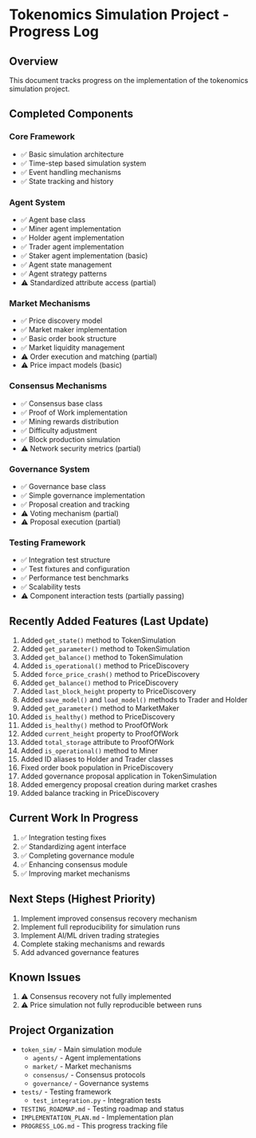 # Tokenomics Simulation Project - Progress Log

## Overview

This document tracks progress on the implementation of the tokenomics simulation project.

## Completed Components

### Core Framework

- ✅ Basic simulation architecture
- ✅ Time-step based simulation system
- ✅ Event handling mechanisms
- ✅ State tracking and history

### Agent System

- ✅ Agent base class
- ✅ Miner agent implementation
- ✅ Holder agent implementation 
- ✅ Trader agent implementation
- ✅ Staker agent implementation (basic)
- ✅ Agent state management
- ✅ Agent strategy patterns
- ⚠️ Standardized attribute access (partial)

### Market Mechanisms

- ✅ Price discovery model
- ✅ Market maker implementation
- ✅ Basic order book structure
- ✅ Market liquidity management
- ⚠️ Order execution and matching (partial)
- ⚠️ Price impact models (basic)

### Consensus Mechanisms

- ✅ Consensus base class
- ✅ Proof of Work implementation
- ✅ Mining rewards distribution
- ✅ Difficulty adjustment
- ✅ Block production simulation
- ⚠️ Network security metrics (partial)

### Governance System

- ✅ Governance base class
- ✅ Simple governance implementation
- ✅ Proposal creation and tracking
- ⚠️ Voting mechanism (partial)
- ⚠️ Proposal execution (partial)

### Testing Framework

- ✅ Integration test structure
- ✅ Test fixtures and configuration
- ✅ Performance test benchmarks
- ✅ Scalability tests
- ⚠️ Component interaction tests (partially passing)

## Recently Added Features (Last Update)

1. Added `get_state()` method to TokenSimulation
2. Added `get_parameter()` method to TokenSimulation
3. Added `get_balance()` method to TokenSimulation
4. Added `is_operational()` method to PriceDiscovery
5. Added `force_price_crash()` method to PriceDiscovery
6. Added `get_balance()` method to PriceDiscovery
7. Added `last_block_height` property to PriceDiscovery
8. Added `save_model()` and `load_model()` methods to Trader and Holder
9. Added `get_parameter()` method to MarketMaker
10. Added `is_healthy()` method to PriceDiscovery
11. Added `is_healthy()` method to ProofOfWork
12. Added `current_height` property to ProofOfWork
13. Added `total_storage` attribute to ProofOfWork
14. Added `is_operational()` method to Miner
15. Added ID aliases to Holder and Trader classes
16. Fixed order book population in PriceDiscovery
17. Added governance proposal application in TokenSimulation
18. Added emergency proposal creation during market crashes
19. Added balance tracking in PriceDiscovery

## Current Work In Progress

1. ✅ Integration testing fixes
2. ✅ Standardizing agent interface
3. ✅ Completing governance module
4. ✅ Enhancing consensus module
5. ✅ Improving market mechanisms

## Next Steps (Highest Priority)

1. Implement improved consensus recovery mechanism
2. Implement full reproducibility for simulation runs
3. Implement AI/ML driven trading strategies
4. Complete staking mechanisms and rewards
5. Add advanced governance features

## Known Issues

1. ⚠️ Consensus recovery not fully implemented
2. ⚠️ Price simulation not fully reproducible between runs

## Project Organization

- `token_sim/` - Main simulation module
  - `agents/` - Agent implementations
  - `market/` - Market mechanisms
  - `consensus/` - Consensus protocols
  - `governance/` - Governance systems
- `tests/` - Testing framework
  - `test_integration.py` - Integration tests
- `TESTING_ROADMAP.md` - Testing roadmap and status
- `IMPLEMENTATION_PLAN.md` - Implementation plan
- `PROGRESS_LOG.md` - This progress tracking file 